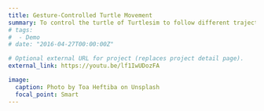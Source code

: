 ```yaml
---
title: Gesture-Controlled Turtle Movement
summary: To control the turtle of Turtlesim to follow different trajectories using gesture recognition.  Click to watch a YouTube video.
# tags:
#  - Demo
# date: "2016-04-27T00:00:00Z"

# Optional external URL for project (replaces project detail page).
external_link: https://youtu.be/lf1IwUDozFA

image:
  caption: Photo by Toa Heftiba on Unsplash
  focal_point: Smart
---
```

